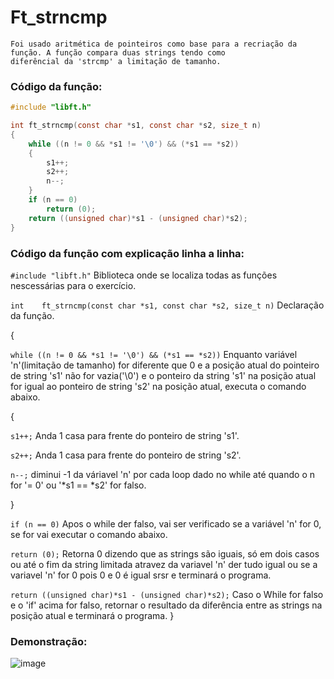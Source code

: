 # Ft_strncmp
```
Foi usado aritmética de pointeiros como base para a recriação da função. A função compara duas strings tendo como 
diferêncial da 'strcmp' a limitação de tamanho.
```
    
### Código da função:
```c
#include "libft.h"

int	ft_strncmp(const char *s1, const char *s2, size_t n) 
{
	while ((n != 0 && *s1 != '\0') && (*s1 == *s2))
	{
		s1++;
		s2++;
		n--;
	}
	if (n == 0)
		return (0);
	return ((unsigned char)*s1 - (unsigned char)*s2);
}
```
### Código da função com explicação linha a linha:

`#include "libft.h"` Biblioteca onde se localiza todas as funções nescessárias para o exercício.

`int	ft_strncmp(const char *s1, const char *s2, size_t n)` Declaração da função.

{

`while ((n != 0 && *s1 != '\0') && (*s1 == *s2))` Enquanto variável 'n'(limitação de tamanho) for diferente que 0 e a posição atual do pointeiro de string 's1' não for vazia('\0') e o ponteiro da string 's1' na posição atual for igual ao ponteiro de string 's2' na posição atual, executa o comando abaixo.

{

`s1++;` Anda 1 casa para frente do ponteiro de string 's1'.

`s2++;` Anda 1 casa para frente do ponteiro de string 's2'.

`n--;` diminui -1 da váriavel 'n' por cada loop dado no while até quando o n for '= 0' ou '*s1 == *s2' for falso.

}

`if (n == 0)` Apos o while der falso, vai ser verificado se a variável 'n' for 0, se for vai executar o comando abaixo.

`return (0);` Retorna 0 dizendo que as strings são iguais, só em dois casos ou até o fim da string limitada atravez da variavel 'n' der tudo igual ou se a variavel 'n' for 0 pois 0 e 0 é igual srsr e terminará o programa.

`return ((unsigned char)*s1 - (unsigned char)*s2);` Caso o While for falso e o 'if' acima for falso, retornar o resultado da diferência entre as strings na posição atual e terminará o programa.
}
### Demonstração:

![image](https://github.com/Alef-Matos/42_lisboa/blob/master/libft_comment/)
